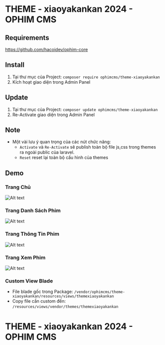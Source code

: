 # THEME - xiaoyakankan 2024 - OPHIM CMS

## Requirements
https://github.com/hacoidev/ophim-core

## Install
1. Tại thư mục của Project: `composer require ophimcms/theme-xiaoyakankan`
2. Kích hoạt giao diện trong Admin Panel

## Update
1. Tại thư mục của Project: `composer update ophimcms/theme-xiaoyakankan`
2. Re-Activate giao diện trong Admin Panel

## Note
- Một vài lưu ý quan trọng của các nút chức năng:
    + `Activate` và `Re-Activate` sẽ publish toàn bộ file js,css trong themes ra ngoài public của laravel.
    + `Reset` reset lại toàn bộ cấu hình của themes

## Demo
### Trang Chủ
![Alt text](https://i.ibb.co/DLYW0cc/image.png "Home Page")

### Trang Danh Sách Phim

![Alt text](https://i.ibb.co/NVJQ91P/image.png "Catalog Page")

### Trang Thông Tin Phim

![Alt text](https://i.ibb.co/4ZRkMWf/image.png "Info Page")

### Trang Xem Phim

![Alt text](https://i.ibb.co/CMp7gZg/image.png "Episode Page")

### Custom View Blade
- File blade gốc trong Package: `/vendor/ophimcms/theme-xiaoyakankan/resources/views/themexiaoyakankan`
- Copy file cần custom đến: `/resources/views/vendor/themes/themexiaoyakankan`
# THEME - xiaoyakankan 2024 - OPHIM CMS
